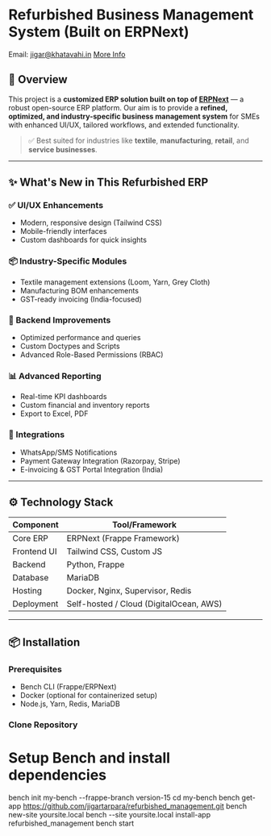 # Refurbished Business Management System (Built on ERPNext)

Email: jigar@khatavahi.in
[More Info](https://explorewithjnk.com/blog/2025/07/24/%f0%9f%9a%80-refurbished-business-management-system-built-on-erpnext-for-indian-smes/)

## 🚀 Overview

This project is a **customized ERP solution built on top of [ERPNext](https://erpnext.com/)** — a robust open-source ERP platform. Our aim is to provide a **refined, optimized, and industry-specific business management system** for SMEs with enhanced UI/UX, tailored workflows, and extended functionality.

> ✅ Best suited for industries like **textile**, **manufacturing**, **retail**, and **service businesses**.

---

## ✨ What's New in This Refurbished ERP

### ✅ UI/UX Enhancements
- Modern, responsive design (Tailwind CSS)
- Mobile-friendly interfaces
- Custom dashboards for quick insights

### 📦 Industry-Specific Modules
- Textile management extensions (Loom, Yarn, Grey Cloth)
- Manufacturing BOM enhancements
- GST-ready invoicing (India-focused)

### 🔧 Backend Improvements
- Optimized performance and queries
- Custom Doctypes and Scripts
- Advanced Role-Based Permissions (RBAC)

### 📊 Advanced Reporting
- Real-time KPI dashboards
- Custom financial and inventory reports
- Export to Excel, PDF

### 🔗 Integrations
- WhatsApp/SMS Notifications
- Payment Gateway Integration (Razorpay, Stripe)
- E-invoicing & GST Portal Integration (India)

---

## ⚙️ Technology Stack

| Component     | Tool/Framework                         |
|---------------|----------------------------------------|
| Core ERP      | ERPNext (Frappe Framework)             |
| Frontend UI   | Tailwind CSS, Custom JS                |
| Backend       | Python, Frappe                         |
| Database      | MariaDB                                |
| Hosting       | Docker, Nginx, Supervisor, Redis       |
| Deployment    | Self-hosted / Cloud (DigitalOcean, AWS)|

---

## 📦 Installation

### Prerequisites
- Bench CLI (Frappe/ERPNext)
- Docker (optional for containerized setup)
- Node.js, Yarn, Redis, MariaDB

### Clone Repository

# Setup Bench and install dependencies
bench init my-bench --frappe-branch version-15
cd my-bench
bench get-app https://github.com/jigartarpara/refurbished_management.git
bench new-site yoursite.local
bench --site yoursite.local install-app refurbished_management
bench start
